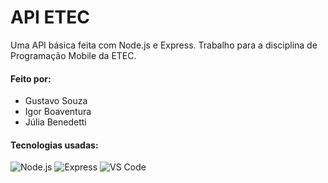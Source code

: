 # API ETEC

Uma API básica feita com Node.js e Express. Trabalho para a disciplina de Programação Mobile da ETEC.

#### Feito por:
- Gustavo Souza
- Igor Boaventura
- Júlia Benedetti

#### Tecnologias usadas:

![Node.js](https://img.shields.io/badge/Node%20js-339933?style=for-the-badge&logo=nodedotjs&logoColor=white)
![Express](https://img.shields.io/badge/Express%20js-000000?style=for-the-badge&logo=express&logoColor=white)
![VS Code](https://img.shields.io/badge/VSCode-0078D4?style=for-the-badge&logo=visual%20studio%20code&logoColor=white)